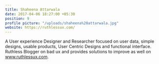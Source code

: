 ```yaml
---
title: Shaheena Attarwala
date: 2017-04-06 18:27:00 +05:30
position: 9
profile picture: "/uploads/shaheena%20attarwala.jpg"
website: https://ruthlessux.com/
---
```


A User experience  Designer and Researcher focused on user data, simple designs, usable products, User Centric Designs and functional interface.
Ruthless Blogger on bad ux and provides solutions to improve as well on www.ruthlessux.com.